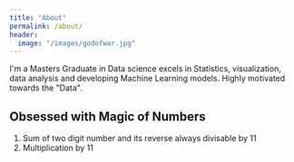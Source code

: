 ```yaml
---
title: "About"
permalink: /about/
header:
  image: "/images/godofwar.jpg"
---
```

I'm a Masters Graduate in Data science excels in Statistics, visualization, data analysis and developing Machine Learning models. Highly motivated towards the "Data".

## Obsessed with Magic of Numbers
1. Sum of two digit number and its reverse always divisable by 11
2. Multiplication by 11
